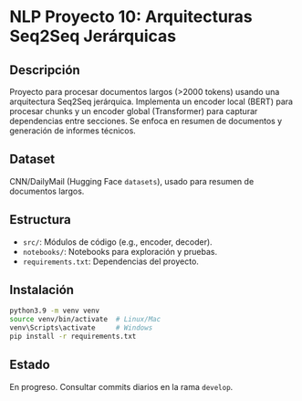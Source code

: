 # NLP Proyecto 10: Arquitecturas Seq2Seq Jerárquicas
## Descripción
Proyecto para procesar documentos largos (>2000 tokens) usando una arquitectura Seq2Seq jerárquica. Implementa un encoder local (BERT) para procesar chunks y un encoder global (Transformer) para capturar dependencias entre secciones. Se enfoca en resumen de documentos y generación de informes técnicos.

## Dataset
CNN/DailyMail (Hugging Face `datasets`), usado para resumen de documentos largos.

## Estructura
- `src/`: Módulos de código (e.g., encoder, decoder).
- `notebooks/`: Notebooks para exploración y pruebas.
- `requirements.txt`: Dependencias del proyecto.

## Instalación
```bash
python3.9 -m venv venv
source venv/bin/activate  # Linux/Mac
venv\Scripts\activate     # Windows
pip install -r requirements.txt
```

## Estado
En progreso. Consultar commits diarios en la rama `develop`.

